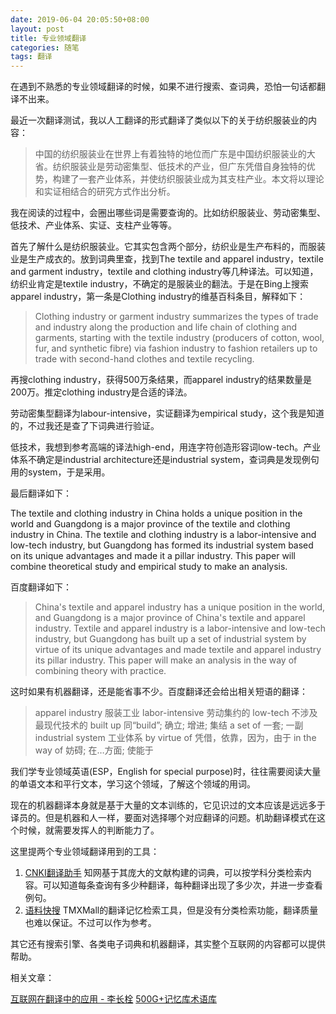```yaml
---
date: 2019-06-04 20:05:50+08:00
layout: post
title: 专业领域翻译
categories: 随笔
tags: 翻译
---
```


在遇到不熟悉的专业领域翻译的时候，如果不进行搜索、查词典，恐怕一句话都翻译不出来。

最近一次翻译测试，我以人工翻译的形式翻译了类似以下的关于纺织服装业的内容：

>中国的纺织服装业在世界上有着独特的地位而广东是中国纺织服装业的大省。纺织服装业是劳动密集型、低技术的产业，但广东凭借自身独特的优势，构建了一套产业体系，并使纺织服装业成为其支柱产业。本文将以理论和实证相结合的研究方式作出分析。

我在阅读的过程中，会圈出哪些词是需要查询的。比如纺织服装业、劳动密集型、低技术、产业体系、实证、支柱产业等等。

首先了解什么是纺织服装业。它其实包含两个部分，纺织业是生产布料的，而服装业是生产成衣的。放到词典里查，找到The textile and apparel industry，textile and garment industry，textile and clothing industry等几种译法。可以知道，纺织业肯定是textile industry，不确定的是服装业的翻法。于是在Bing上搜索apparel industry，第一条是Clothing industry的维基百科条目，解释如下：

>Clothing industry or garment industry summarizes the types of trade and industry along the production and life chain of clothing and garments, starting with the textile industry (producers of cotton, wool, fur, and synthetic fibre) via fashion industry to fashion retailers up to trade with second-hand clothes and textile recycling. 

再搜clothing industry，获得500万条结果，而apparel industry的结果数量是200万。推定clothing industry是合适的译法。

劳动密集型翻译为labour-intensive，实证翻译为empirical study，这个我是知道的，不过我还是查了下词典进行验证。

低技术，我想到参考高端的译法high-end，用连字符创造形容词low-tech。产业体系不确定是industrial architecture还是industrial system，查词典是发现例句用的system，于是采用。

最后翻译如下：

The textile and clothing industry in China holds a unique position in the world and Guangdong is a major province of the textile and clothing industry in China. The textile and clothing industry is a labor-intensive and low-tech industry, but Guangdong has formed its industrial system based on its unique advantages and made it a pillar industry. This paper will combine theoretical study and empirical study to make an analysis.

百度翻译如下：

>China's textile and apparel industry has a unique position in the world, and Guangdong is a major province of China's textile and apparel industry. Textile and apparel industry is a labor-intensive and low-tech industry, but Guangdong has built up a set of industrial system by virtue of its unique advantages and made textile and apparel industry its pillar industry. This paper will make an analysis in the way of combining theory with practice.

这时如果有机器翻译，还是能省事不少。百度翻译还会给出相关短语的翻译：

>apparel industry    服装工业
>labor-intensive 劳动集约的
>low-tech    不涉及最现代技术的
>built up    同“build”; 确立; 增进; 集结
>a set of    一套; 一副
>industrial system   工业体系
>by virtue of    凭借，依靠，因为，由于
>in the way of   妨碍; 在…方面; 使能于

我们学专业领域英语(ESP，English for special purpose)时，往往需要阅读大量的单语文本和平行文本，学习这个领域，了解这个领域的用词。

现在的机器翻译本身就是基于大量的文本训练的，它见识过的文本应该是远远多于译员的。但是机器和人一样，要面对选择哪个对应翻译的问题。机助翻译模式在这个时候，就需要发挥人的判断能力了。

这里提两个专业领域翻译用到的工具：

1. [CNKI翻译助手](http://dict.cnki.net/)
    知网基于其庞大的文献构建的词典，可以按学科分类检索内容。可以知道每条查询有多少种翻译，每种翻译出现了多少次，并进一步查看例句。
2. [语料快搜](https://www.tmxmall.com/qsearch)
    TMXMall的翻译记忆检索工具，但是没有分类检索功能，翻译质量也难以保证。不过可以作为参考。

其它还有搜索引擎、各类电子词典和机器翻译，其实整个互联网的内容都可以提供帮助。


相关文章：

[互联网在翻译中的应用 - 李长栓](https://weibo.com/p/23041867d1e1980102wwb2)
[500G+记忆库术语库](https://www.douban.com/group/topic/107361307/)


